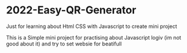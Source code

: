 # 2022-Easy-QR-Generator
Just for learning about Html CSS with Javascript to create mini project

This is a Simple mini project for practising about Javascript logiv (im not good about it) and try to set websie for beatifull

